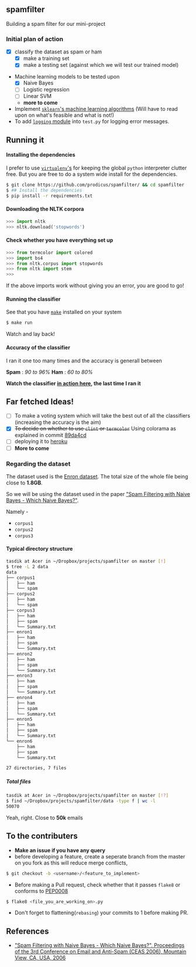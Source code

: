 ## spamfilter

Building a spam filter for our mini-project

### Initial plan of action

- [x] classify the dataset as spam or ham
  - [x] make a training set
  - [x] make a testing set (against which we will test our trained model)
- Machine learning models to be tested upon
  - [x] Naive Bayes
  - [ ] Logistic regression
  - [ ] Linear SVM
  - **more to come**
- Implement [`sklearn`'s machine learning algorithms](https://scikit-learn.org/stable/modules/naive_bayes.html) (Will have to read upon on what's feasible and what
  is not!)
- To add [`logging` module](https://docs.python.org/2/howto/logging.html) into `test.py`
  for logging error messages. 

## Running it

#### Installing the dependencies

I prefer to use [`virtualenv`'s](http://docs.python-guide.org/en/latest/dev/virtualenvs/) for keeping the global `python` interpreter clutter free. But you are free to do a system wide install for the dependencies.


```sh
$ git clone https://github.com/prodicus/spamfilter/ && cd spamfilter
$ ## Install the dependencies
$ pip install -r requirements.txt
```

#### Downloading the NLTK corpora

```python
>>> import nltk
>>> nltk.download('stopwords')
```

#### Check whether you have everything set up

```python
>>> from termcolor import colored
>>> import bs4
>>> from nltk.corpus import stopwords
>>> from nltk import stem
>>>
```

If the above imports work without giving you an error, you are good to go!

#### Running the classifier

See that you have [`make`](https://www.gnu.org/software/make/) installed on your system

```sh
$ make run
```

Watch and lay back!

#### Accuracy of the classifier

I ran it one too many times and the accuracy is generall between 

**Spam** : _90 to 96%_
**Ham** : _60 to 80%_

**Watch the classifier [in action here](http://pastebin.com/cwSQxaEX), the last time I ran it**


## Far fetched Ideas!

- [ ] To make a voting system which will take the best out of all the
classifiers (increasing the accuracy is the aim)
- [x] ~~To decide on whether to use `clint` or `termcolor`~~ Using colorama as
  explained in commit [89da4cd](https://github.com/prodicus/spamfilter/commit/89da4cd534abef3adec7b6b22a4e64e0f2b33393)
- [ ] deploying it to [heroku](https://heroku.com)
- [ ] **More to come** 

### Regarding the dataset

The dataset used is the [Enron dataset](http://www.cs.cmu.edu/~enron/). The
total size of the whole file being close to **1.8GB**.

So we will be using the dataset used in the paper ["Spam Filtering with Naive Bayes - Which Naive Bayes?"](http://www.aueb.gr/users/ion/docs/ceas2006_paper.pdf). 

Namely -

- `corpus1`
- `corpus2`
- `corpus3`

#### Typical directory structure

```sh
tasdik at Acer in ~/Dropbox/projects/spamfilter on master [!]
$ tree -L 2 data
data
├── corpus1
│   ├── ham
│   └── spam
├── corpus2
│   ├── ham
│   └── spam
├── corpus3
│   ├── ham
│   ├── spam
│   └── Summary.txt
├── enron1
│   ├── ham
│   ├── spam
│   └── Summary.txt
├── enron2
│   ├── ham
│   ├── spam
│   └── Summary.txt
├── enron3
│   ├── ham
│   ├── spam
│   └── Summary.txt
├── enron4
│   ├── ham
│   ├── spam
│   └── Summary.txt
├── enron5
│   ├── ham
│   ├── spam
│   └── Summary.txt
└── enron6
    ├── ham
    ├── spam
    └── Summary.txt

27 directories, 7 files

```


##### Total files 

```sh
tasdik at Acer in ~/Dropbox/projects/spamfilter on master [!?]
$ find ~/Dropbox/projects/spamfilter/data -type f | wc -l
50070
```

Yeah, right. Close to **50k** emails

## To the contributers

- **Make an issue if you have any query**
- before developing a feature, create a seperate branch from the master on you fork
as this will reduce merge conflicts, 

```sh
$ git checkout -b <username>/<feature_to_implement>
```

- Before making a Pull request, check whether that it passes `flake8` or 
conforms to [PEP0008](http://pep8.org/)

```sh
$ flake8 <file_you_are_working_on>.py
```
- Don't forget to flattening(`rebasing`) your commits to 1 before making PR.

## References

- ["Spam Filtering with Naive Bayes - Which Naive Bayes?". Proceedings of the 3rd Conference on Email and Anti-Spam (CEAS 2006), Mountain View, CA, USA, 2006](http://www.aueb.gr/users/ion/docs/ceas2006_paper.pdf)
